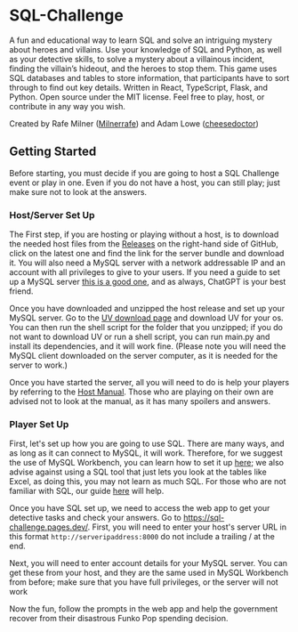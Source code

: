 # SQL-Challenge
A fun and educational way to learn SQL and solve an intriguing mystery about heroes and villains. Use your knowledge of SQL and Python, as well as your detective skills, to solve a mystery about a villainous incident, finding the villain’s hideout, and the heroes to stop them. This game uses SQL databases and tables to store information, that participants have to sort through to find out key details. Written in React, TypeScript, Flask, and Python. Open source under the MIT license. Feel free to play, host, or contribute in any way you wish.

Created by Rafe Milner ([Milnerrafe](milnerrafe.com)) and Adam Lowe ([cheesedoctor](https://github.com/cheesedoctor)) 



## Getting Started
Before starting, you must decide if you are going to host a SQL Challenge event or play in one. Even if you do not have a host, you can still play; just make sure not to look at the answers. 

### Host/Server Set Up

The First step, if you are hosting or playing without a host, is to download the needed host files from the [Releases](https://github.com/Milnerrafe/SQL-Challenge/releases) on the right-hand side of GitHub, click on the latest one and find the link for the server bundle and download it. You will also need a MySQL server with a network addressable IP and an account with all privileges to give to your users. If you need a guide to set up a MySQL server [this is a good one](https://dev.mysql.com/doc/mysql-getting-started/en/), and as always, ChatGPT is your best friend.

Once you have downloaded and unzipped the host release and set up your MySQL server. Go to the [UV download page](https://docs.astral.sh/uv/getting-started/installation/) and download UV for your os. You can then run the shell script for the folder that you unzipped; if you do not want to download UV or run a shell script, you can run main.py and install its dependencies, and it will work fine. (Please note you will need the MySQL client downloaded on the server computer, as it is needed for the server to work.)

Once you have started the server, all you will need to do is help your players by referring to the [Host Manual](https://github.com/Milnerrafe/SQL-Challenge/blob/efc497f77a0670a13125fed02643e9d7fbaed794/Setting%20Up%20a%20MySQL%20Workbench%20and%20Server%20on%20Windows.pdf). Those who are playing on their own are advised not to look at the manual, as it has many spoilers and answers.

### Player Set Up

First, let's set up how you are going to use SQL. There are many ways, and as long as it can connect to MySQL, it will work. Therefore, for we suggest the use of MySQL Workbench,  you can learn how to set it up  [here]([github.com/test](https://github.com/Milnerrafe/SQL-Challenge/blob/main/Setting%20Up%20a%20MySQL%20Workbench%20and%20Server%20on%20Windows.pdf)); we also advise against using a SQL tool that just lets you look at the tables like Excel, as doing this, you may not learn as much SQL. For those who are not familiar with SQL, our guide [here]([github.com/test](https://github.com/Milnerrafe/SQL-Challenge/blob/main/SQL%20Guide.pdf)) will help.

Once you have SQL set up, we need to access the web app to get your detective tasks and check your answers. Go to https://sql-challenge.pages.dev/. First, you will need to enter your host's server URL in this format `http://serveripaddress:8000` do not include a trailing / at the end. 

Next, you will need to enter account details for your MySQL server. You can get these from your host, and they are the same used in MySQL Workbench from before; make sure that you have full privileges, or the server will not work 

Now the fun, follow the prompts in the web app and help the government recover from their disastrous Funko Pop spending decision.
